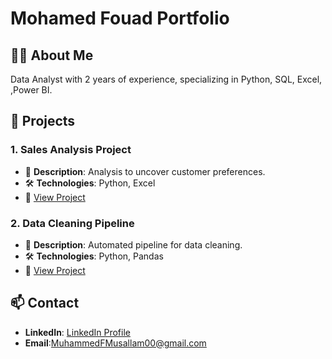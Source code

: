 # Mohamed Fouad Portfolio

## 🧑‍💼 About Me
Data Analyst with 2 years of experience, specializing in Python, SQL, Excel, ,Power BI.

## 📂 Projects

### 1. Sales Analysis Project
- 📄 **Description**: Analysis to uncover customer preferences.
- 🛠️ **Technologies**: Python, Excel
- 🔗 [View Project](https://github.com/username/sales-analysis)

### 2. Data Cleaning Pipeline
- 📄 **Description**: Automated pipeline for data cleaning.
- 🛠️ **Technologies**: Python, Pandas
- 🔗 [View Project](https://github.com/username/data-cleaning-pipeline)

## 📫 Contact
- **LinkedIn**: [LinkedIn Profile](https://WWW.linkedin.com/me?trk=p_mwlite_feed-secondary_nav)
- **Email**:MuhammedFMusallam00@gmail.com
